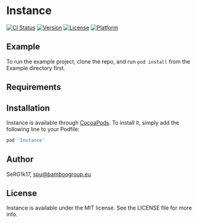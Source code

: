 # Instance

[![CI Status](https://img.shields.io/travis/SeRG1k17/Instance.svg?style=flat)](https://travis-ci.org/SeRG1k17/Instance)
[![Version](https://img.shields.io/cocoapods/v/Instance.svg?style=flat)](https://cocoapods.org/pods/Instance)
[![License](https://img.shields.io/cocoapods/l/Instance.svg?style=flat)](https://cocoapods.org/pods/Instance)
[![Platform](https://img.shields.io/cocoapods/p/Instance.svg?style=flat)](https://cocoapods.org/pods/Instance)

## Example

To run the example project, clone the repo, and run `pod install` from the Example directory first.

## Requirements

## Installation

Instance is available through [CocoaPods](https://cocoapods.org). To install
it, simply add the following line to your Podfile:

```ruby
pod 'Instance'
```

## Author

SeRG1k17, spu@bamboogroup.eu

## License

Instance is available under the MIT license. See the LICENSE file for more info.
